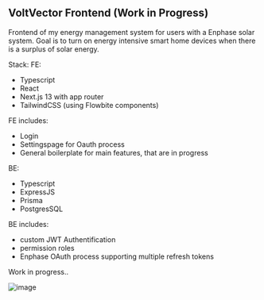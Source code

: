 ## VoltVector Frontend (Work in Progress)

Frontend of my energy management system for users with a Enphase solar system.
Goal is to turn on energy intensive smart home devices when there is a surplus of solar energy.

Stack:
FE: 
- Typescript
- React
- Next.js 13 with app router
- TailwindCSS (using Flowbite components)

FE includes:
- Login
- Settingspage for Oauth process
- General boilerplate for main features, that are in progress

BE: 
- Typescript
- ExpressJS
- Prisma
- PostgresSQL

BE includes:
- custom JWT Authentification
- permission roles
- Enphase OAuth process supporting multiple refresh tokens

Work in progress..

![image](https://github.com/pb-coding/voltvector-fe/assets/71174645/62f7de6a-f8e8-4b8a-b7d8-25081d8633eb)
